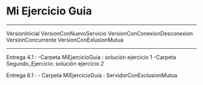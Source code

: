 # Mi Ejercicio Guia

********************************
VersionInicial
VersionConNuevoServicio
VersionConConexionDesconexion
VersionConcurrente
VersionConExlusionMutua

********************************


Entrega 4.1 : -Carpeta MiEjercicioGuia : solución ejercicio 1
              -Carpeta Segundo_Ejercicio: solución ejercicio 2 

Entrega 6.1 : - Carpeta MiEjercicioGuia : ServidorConExclusionMutua